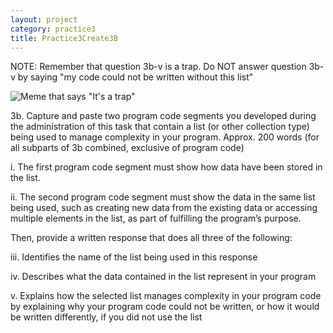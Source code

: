 ```yaml
---
layout: project
category: practice3
title: Practice3Create3B
---
```


NOTE: Remember that question 3b-v is a trap. Do NOT answer question 3b-v by saying "my code could not be written without this list"

![Meme that says "It's a trap"](/apcsp\practice3\itsatrap.jpg)


3b. Capture and paste two program code segments you developed during the administration of this task that contain a list (or other collection type) being used to manage complexity in your program. Approx. 200 words (for all subparts of 3b combined, exclusive of program code)

i. The first program code segment must show how data have been stored in the list.

ii. The second program code segment must show the data in the same list being used, such as creating new data from the existing data or accessing multiple elements in the list, as part of fulfilling the program’s purpose.

Then, provide a written response that does all three of the following:

iii. Identifies the name of the list being used in this response

iv. Describes what the data contained in the list represent in your program

v. Explains how the selected list manages complexity in your program code by explaining why your program code could not be written, or how it would be written differently, if you did not use the list
